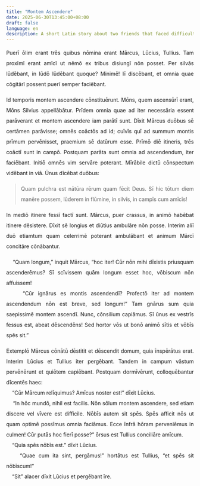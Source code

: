```yaml
---
title: "Montem Ascendere"
date: 2025-06-30T13:45:00+08:00
draft: false
language: en
description: A short Latin story about two friends that faced difficulties while they were hiking.
---
```


<div style="text-align: justify; line-height: 2;">
Puerī ōlim erant trēs quibus nōmina erant Mārcus, Lūcius, Tullius. Tam proxīmī erant amīcī ut nēmō ex tribus disiungī nōn posset. Per silvās lūdēbant, in lūdō lūdēbant quoque? Minimē! Iī discēbant, et omnia quae cōgitārī possent puerī semper faciēbant.

Id temporis montem ascendere cōnstituērunt. Mōns, quem ascensūrī erant, Mōns Silvius appellābātur. Prīdem omnia quae ad iter necessāria essent parāverant et montem ascendere iam parātī sunt. Dīxit Mārcus duōbus sē certāmen parāvisse; omnēs coāctōs ad id; cuīvīs quī ad summum montis prīmum pervēnisset, praemium sē datūrum esse. Prīmō diē itineris, trēs coāctī sunt in campō. Postquam parāta sunt omnia ad ascendendum, iter faciēbant. Initiō omnēs vim servāre poterant. Mīrābile dictū cōnspectum vidēbant in viā. Ūnus dīcēbat duōbus:
> Quam pulchra est nātūra rērum quam fēcit Deus. Sī hic tōtum diem manēre possem, lūderem in flūmine, in silvīs, in campīs cum amīcīs!

In mediō itinere fessī factī sunt. Mārcus, puer crassus, in animō habēbat itinere dēsistere. Dīxit sē longius et diūtius ambulāre nōn posse. Interim aliī duō etiamtum quam celerrimē poterant ambulābant et animum Mārcī concitāre cōnābantur.

&nbsp;&nbsp;&nbsp;&nbsp;“Quam longum,” inquit Mārcus, “hoc iter! Cūr nōn mihi dīxistis priusquam ascenderēmus? Sī scīvissem quām longum esset hoc, vōbiscum nōn affuissem!  
&nbsp;&nbsp;&nbsp;&nbsp;“Cūr ignārus es montis ascendendī? Profectō iter ad montem ascendendum nōn est breve, sed longum!” Tam gnārus sum quia saepissimē montem ascendī. Nunc, cōnsilium capiāmus. Sī ūnus ex vestrīs fessus est, abeat dēscendēns! Sed hortor vōs ut bonō animō sītis et vōbīs spēs sit.”

Extemplō Mārcus cōnātū dēstitit et dēscendit domum, quia īnspērātus erat. Interim Lūcius et Tullius iter pergēbant. Tandem in campum vāstum pervēnērunt et quiētem capiēbant. Postquam dormīvērunt, colloquēbantur dīcentēs haec:  
&nbsp;&nbsp;&nbsp;&nbsp;“Cūr Mārcum relīquimus? Amīcus noster est!” dīxit Lūcius.  
&nbsp;&nbsp;&nbsp;&nbsp;“In hōc mundō, nihil est facilis. Nōn sōlum montem ascendere, sed etiam discere vel vīvere est difficile. Nōbīs autem sit spēs. Spēs afficit nōs ut quam optimē possīmus omnia faciāmus. Ecce īnfrā hōram perveniēmus in culmen! Cūr putās hoc fierī posse?” ōrsus est Tullius conciliāre amīcum.  
&nbsp;&nbsp;&nbsp;&nbsp;“Quia spēs nōbīs est.” dīxit Lūcius.  
&nbsp;&nbsp;&nbsp;&nbsp;“Quae cum ita sint, pergāmus!” hortātus est Tullius, “et spēs sit nōbīscum!”  
&nbsp;&nbsp;&nbsp;&nbsp;“Sit” alacer dīxit Lūcius et pergēbant īre.  
</div>